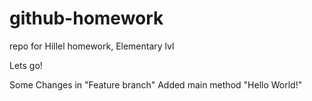 # github-homework

repo for Hillel homework, Elementary lvl

Lets go!

Some Changes in "Feature branch"
Added main method "Hello World!"
